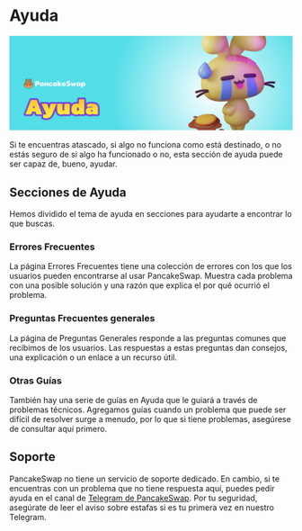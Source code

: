# Ayuda

![](../.gitbook/assets/ayuda.png)

Si te encuentras atascado, si algo no funciona como está destinado, o no estás seguro de si algo ha funcionado o no, esta sección de ayuda puede ser capaz de, bueno, ayudar.

## Secciones de Ayuda <a id="help-sections"></a>

Hemos dividido el tema de ayuda en secciones para ayudarte a encontrar lo que buscas. 

### Errores Frecuentes <a id="troubleshooting-errors"></a>

La página Errores Frecuentes tiene una colección de errores con los que los usuarios pueden encontrarse al usar PancakeSwap. Muestra cada problema con una posible solución  y una razón que explica el por qué ocurrió el problema.

### Preguntas Frecuentes generales <a id="general-faq"></a>

La página de Preguntas Generales responde a las preguntas comunes que recibimos de los usuarios. Las respuestas a estas preguntas dan consejos, una explicación o un enlace a un recurso útil.

### Otras Guías <a id="other-guides"></a>

También hay una serie de guías en Ayuda que le guiará a través de problemas técnicos. Agregamos guías cuando un problema que puede ser difícil de resolver surge a menudo, por lo que si tiene problemas, asegúrese de consultar aquí primero.

## Soporte <a id="seeking-support"></a>

PancakeSwap no tiene un servicio de soporte dedicado. En cambio, si te encuentras con un problema que no tiene respuesta aquí, puedes pedir ayuda en el canal de [Telegram de PancakeSwap](https://t.me/PancakeSwapes). Por tu seguridad, asegúrate de leer el aviso sobre estafas si es tu primera vez en nuestro Telegram.

